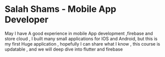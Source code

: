 # Salah Shams - Mobile App Developer

May I have A good experience in mobile App development ,firebase and store cloud , I built many small applications for IOS and Android, but this is my first Huge application , hopefully I can share what I know , this course is updatable , and we will deep dive into flutter and firebase
